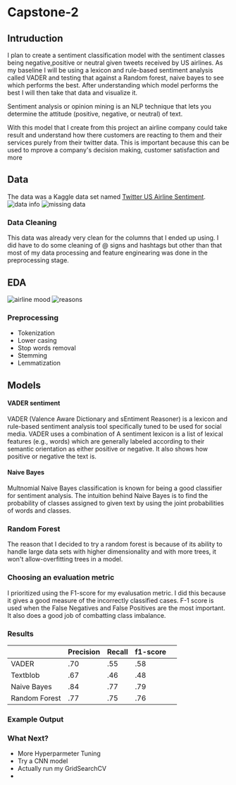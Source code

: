 # Capstone-2

## Intruduction
 I plan to create a sentiment classification model with the sentiment classes being  negative,positive or neutral given tweets received by US airlines. As my baseline I will be using a lexicon and rule-based sentiment analysis called VADER and testing that against a Random forest, naive bayes to see which performs the best. After understanding which model performs the best I will then take that data and visualize it.

 Sentiment analysis or opinion mining is an NLP technique that lets you determine the attitude (positive, negative, or neutral) of text.

 With this model that I create from this project an airline company could take result and understand how there customers are reacting to them and their services purely from their twitter data. This is important because this can be used to mprove a company's decision making, customer satisfaction and more
 
## Data
The data was a Kaggle data set named [Twitter US Airline Sentiment](https://www.kaggle.com/crowdflower/twitter-airline-sentiment). 
![data info](data_info.png)
![missing data](missing.png)

### Data Cleaning
This data was already very clean for the columns that I ended up using. I did have to do some cleaning of @ signs and hashtags but other than that most of my data processing and feature enginearing was done in the preprocessing stage.


## EDA
![airline mood](airline_mood.png)
![reasons](reasons.png)
### Preprocessing
- Tokenization
- Lower casing
- Stop words removal
- Stemming
- Lemmatization

## Models
#### VADER sentiment 
VADER (Valence Aware Dictionary and sEntiment Reasoner) is a lexicon and rule-based sentiment analysis tool specifically tuned to be used for social media. VADER uses a combination of A sentiment lexicon is a list of lexical features (e.g., words) which are generally labeled according to their semantic orientation as either positive or negative. It also shows how positive or negative the text is.
#### Naive Bayes
Multnomial Naive Bayes classification is known for being a good classifier for sentiment analysis. The intuition behind Naive Bayes is to find the probability of classes assigned to given text by using the joint probabilities of words and classes. 

### Random Forest
The reason that I decided to try a random forest is because of its ability to handle large data sets with higher dimensionality and with more trees, it won't allow-overfitting trees in a model. 


### Choosing an evaluation metric
I prioritized using the F1-score for my evalusation metric. I did this because it gives a good measure of the incorrectly classified cases. F-1 score is used when the False Negatives and False Positives are the most important. It also does a good job of combatting class imbalance.

### Results
|               | Precision | Recall | f1-score |   |
|---------------|-----------|--------|----------|---|
| VADER         |    .70      |  .55     |    .58     |   |
| Textblob      |    .67      |  .46     |    .48     |   |
|  Naive Bayes  |    .84      |  .77      |   .79       |   |
| Random Forest |    .77      |  .75      |   .76       |   |
### Example Output

### What Next?
- More Hyperparmeter Tuning 
- Try a CNN model
- Actually run my GridSearchCV
- 